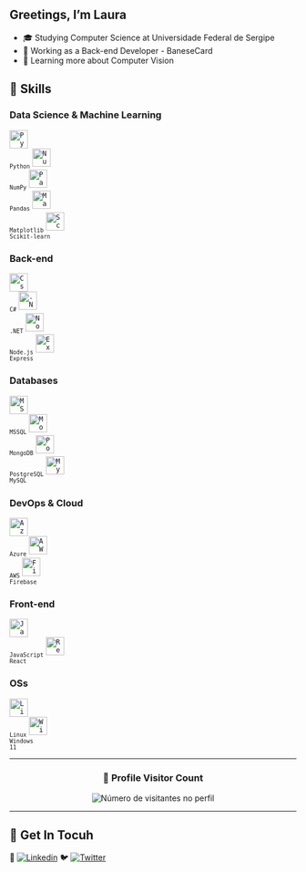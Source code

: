 ## Greetings, I’m Laura

- 🎓 Studying Computer Science at Universidade Federal de Sergipe
- 💼 Working as a Back-end Developer - BaneseCard
- 🌱 Learning more about Computer Vision

## 🚀 Skills

### Data Science & Machine Learning
<code><img height="32" src="https://cdn.jsdelivr.net/gh/devicons/devicon/icons/python/python-original.svg" alt="Python"/><br><sub>Python</sub></code> 
<code><img height="32" src="https://cdn.jsdelivr.net/gh/devicons/devicon/icons/numpy/numpy-original.svg" alt="NumPy"/><br><sub>NumPy</sub></code> 
<code><img height="32" src="https://cdn.jsdelivr.net/gh/devicons/devicon/icons/pandas/pandas-original.svg" alt="Pandas"/><br><sub>Pandas</sub></code> 
<code><img height="32" src="https://cdn.jsdelivr.net/gh/devicons/devicon/icons/matplotlib/matplotlib-original.svg" alt="Matplotlib"/><br><sub>Matplotlib</sub></code> 
<code><img height="32" src="https://cdn.jsdelivr.net/gh/devicons/devicon@latest/icons/scikitlearn/scikitlearn-original.svg" alt="Scikit-learn"/><br><sub>Scikit-learn</sub></code>

### Back-end
<code><img height="32" src="https://cdn.jsdelivr.net/gh/devicons/devicon/icons/csharp/csharp-original.svg" alt="Csharp"/><br><sub>C#</sub></code>
<code><img height="32" src="https://cdn.jsdelivr.net/gh/devicons/devicon/icons/dot-net/dot-net-original.svg" alt=".NET"/><br><sub>.NET</sub></code> 
<code><img height="32" src="https://cdn.jsdelivr.net/gh/devicons/devicon/icons/nodejs/nodejs-original.svg" alt="Node.js"/><br><sub>Node.js</sub></code> 
<code><img height="32" src="https://cdn.jsdelivr.net/gh/devicons/devicon@latest/icons/express/express-original.svg" alt="Express"/><br><sub>Express</sub></code>

### Databases
<code><img height="32" src="https://cdn.jsdelivr.net/gh/devicons/devicon/icons/microsoftsqlserver/microsoftsqlserver-plain.svg" alt="MSSQL"/><br><sub>MSSQL</sub></code> 
<code><img height="32" src="https://cdn.jsdelivr.net/gh/devicons/devicon/icons/mongodb/mongodb-original.svg" alt="MongoDB"/><br><sub>MongoDB</sub></code>
<code><img height="32" src="https://cdn.jsdelivr.net/gh/devicons/devicon/icons/postgresql/postgresql-original.svg" alt="PostgreSQL"/><br><sub>PostgreSQL</sub></code> 
<code><img height="32" src="https://cdn.jsdelivr.net/gh/devicons/devicon/icons/mysql/mysql-original.svg" alt="MySQL"/><br><sub>MySQL</sub></code> 

### DevOps & Cloud
<code><img height="32" src="https://cdn.jsdelivr.net/gh/devicons/devicon/icons/azure/azure-original.svg" alt="Azure DevOps"/><br><sub>Azure</sub></code> 
<code><img height="32" src="https://cdn.jsdelivr.net/gh/devicons/devicon@latest/icons/amazonwebservices/amazonwebservices-original-wordmark.svg" alt="AWS"/><br><sub>AWS</sub></code> 
<code><img height="32" src="https://cdn.jsdelivr.net/gh/devicons/devicon/icons/firebase/firebase-plain.svg" alt="Firebase"/><br><sub>Firebase</sub></code> 

### Front-end
<code><img height="32" src="https://cdn.jsdelivr.net/gh/devicons/devicon/icons/javascript/javascript-original.svg" alt="JavaScript"/><br><sub>JavaScript</sub></code> 
<code><img height="32" src="https://cdn.jsdelivr.net/gh/devicons/devicon/icons/react/react-original.svg" alt="React"/><br><sub>React</sub></code> 

### OSs
<code><img height="32" src="https://cdn.jsdelivr.net/gh/devicons/devicon@latest/icons/ubuntu/ubuntu-original.svg" alt="Linux"/><br><sub>Linux</sub></code> 
<code><img height="32" src="https://cdn.jsdelivr.net/gh/devicons/devicon@latest/icons/windows11/windows11-original.svg" alt="Windows11"/><br><sub>Windows 11</sub></code> 

---

<div align="center">
  <h3><b>📍 Profile Visitor Count</b></h3>
</div>

<p align="center">
  <img
    src="https://profile-counter.glitch.me/lauraipsum/count.svg"
    alt="Número de visitantes no perfil"
  />
</p>

---

## 🌟 Get In Tocuh
🔗 [![Linkedin](https://img.shields.io/badge/-laura--crds-blue?style=flat-square&logo=Linkedin&logoColor=white&link=https://www.linkedin.com/in/laura-crds/)](https://www.linkedin.com/in/laura-crds/)
🐦 [![Twitter](https://img.shields.io/badge/-lawraipsum-1DA1F2?style=flat-square&logo=Twitter&logoColor=white&link=https://x.com/lawraipsum)](https://x.com/lawraipsum)

